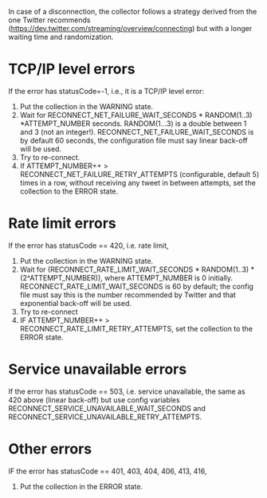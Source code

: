 In case of a disconnection, the collector follows a strategy derived from the one Twitter recommends (https://dev.twitter.com/streaming/overview/connecting) but with a longer waiting time and randomization.

# TCP/IP level errors

If the error has statusCode=-1, i.e., it is a TCP/IP level error:

1. Put the collection in the WARNING state.
2. Wait for RECONNECT_NET_FAILURE_WAIT_SECONDS * RANDOM(1..3) *ATTEMPT_NUMBER seconds. RANDOM(1...3) is a double between 1 and 3 (not an integer!). RECONNECT_NET_FAILURE_WAIT_SECONDS is by default 60 seconds, the configuration file must say linear back-off will be used.
3. Try to re-connect.
4. If ATTEMPT_NUMBER++ > RECONNECT_NET_FAILURE_RETRY_ATTEMPTS (configurable, default 5) times in a row, without receiving any tweet in between attempts, set the collection to the ERROR state.

# Rate limit errors

If the error has statusCode == 420, i.e. rate limit,

1. Put the collection in the WARNING state.
2. Wait for (RECONNECT_RATE_LIMIT_WAIT_SECONDS * RANDOM(1..3) * (2^ATTEMPT_NUMBER)), where ATTEMPT_NUMBER is 0 initially. RECONNECT_RATE_LIMIT_WAIT_SECONDS is 60 by default; the config file must say this is the number recommended by Twitter and that exponential back-off will be used.
3. Try to re-connect
4. IF ATTEMPT_NUMBER++ > RECONNECT_RATE_LIMIT_RETRY_ATTEMPTS, set the collection to the ERROR state.

# Service unavailable errors

If the error has statusCode == 503, i.e. service unavailable, the same as 420 above (linear back-off) but use config variables RECONNECT_SERVICE_UNAVAILABLE_WAIT_SECONDS and RECONNECT_SERVICE_UNAVAILABLE_RETRY_ATTEMPTS.

# Other errors

IF the error has statusCode == 401, 403, 404, 406, 413, 416,

1. Put the collection in the ERROR state.


